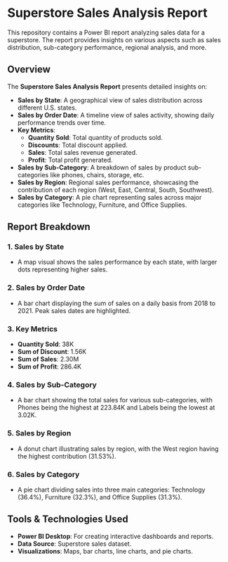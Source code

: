 
# Superstore Sales Analysis Report

This repository contains a Power BI report analyzing sales data for a superstore. The report provides insights on various aspects such as sales distribution, sub-category performance, regional analysis, and more.

## Overview

The **Superstore Sales Analysis Report** presents detailed insights on:

- **Sales by State**: A geographical view of sales distribution across different U.S. states.
- **Sales by Order Date**: A timeline view of sales activity, showing daily performance trends over time.
- **Key Metrics**:
  - **Quantity Sold**: Total quantity of products sold.
  - **Discounts**: Total discount applied.
  - **Sales**: Total sales revenue generated.
  - **Profit**: Total profit generated.
- **Sales by Sub-Category**: A breakdown of sales by product sub-categories like phones, chairs, storage, etc.
- **Sales by Region**: Regional sales performance, showcasing the contribution of each region (West, East, Central, South, Southwest).
- **Sales by Category**: A pie chart representing sales across major categories like Technology, Furniture, and Office Supplies.

## Report Breakdown

### 1. **Sales by State** 
   - A map visual shows the sales performance by each state, with larger dots representing higher sales.

### 2. **Sales by Order Date**
   - A bar chart displaying the sum of sales on a daily basis from 2018 to 2021. Peak sales dates are highlighted.

### 3. **Key Metrics**
   - **Quantity Sold**: 38K
   - **Sum of Discount**: 1.56K
   - **Sum of Sales**: 2.30M
   - **Sum of Profit**: 286.4K

### 4. **Sales by Sub-Category**
   - A bar chart showing the total sales for various sub-categories, with Phones being the highest at 223.84K and Labels being the lowest at 3.02K.

### 5. **Sales by Region**
   - A donut chart illustrating sales by region, with the West region having the highest contribution (31.53%).

### 6. **Sales by Category**
   - A pie chart dividing sales into three main categories: Technology (36.4%), Furniture (32.3%), and Office Supplies (31.3%).

## Tools & Technologies Used

- **Power BI Desktop**: For creating interactive dashboards and reports.
- **Data Source**: Superstore sales dataset.
- **Visualizations**: Maps, bar charts, line charts, and pie charts.
